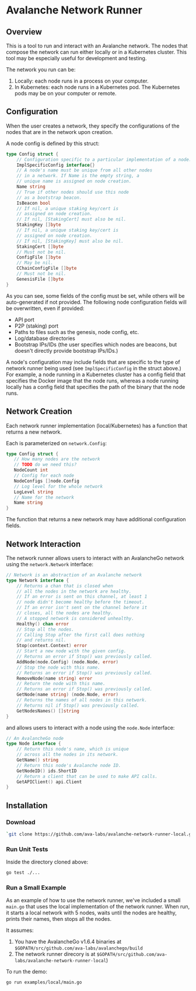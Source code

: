 # Avalanche Network Runner

## Overview

This is a tool to run and interact with an Avalanche network.
The nodes that compose the network can run either locally or in a Kubernetes cluster.
This tool may be especially useful for development and testing.

The network you run can be:

1. Locally: each node runs in a process on your computer.
2. In Kubernetes: each node runs in a Kubernetes pod. The Kubernetes pods may be on your computer or remote.

## Configuration

When the user creates a network, they specify the configurations of the nodes that are in the network upon creation.

A node config is defined by this struct:

```go
type Config struct {
    // Configuration specific to a particular implementation of a node.
    ImplSpecificConfig interface{}
    // A node's name must be unique from all other nodes
    // in a network. If Name is the empty string, a
    // unique name is assigned on node creation.
    Name string
    // True if other nodes should use this node
    // as a bootstrap beacon.
    IsBeacon bool
    // If nil, a unique staking key/cert is
    // assigned on node creation.
    // If nil, [StakingCert] must also be nil.
    StakingKey []byte
    // If nil, a unique staking key/cert is
    // assigned on node creation.
    // If nil, [StakingKey] must also be nil.
    StakingCert []byte
    // Must not be nil.
    ConfigFile []byte
    // May be nil.
    CChainConfigFile []byte
    // Must not be nil.
    GenesisFile []byte
}
```

As you can see, some fields of the config must be set, while others will be auto-generated if not provided.
The following node configuration fields will be overwritten, even if provided:

- API port
- P2P (staking) port
- Paths to files such as the genesis, node config, etc.
- Log/database directories
- Bootstrap IPs/IDs (the user specifies which nodes are beacons, but doesn't directly provide bootstrap IPs/IDs.)

A node's configuration may include fields that are specific to the type of network runner being used (see `ImplSpecificConfig` in the struct above.)
For example, a node running in a Kubernetes cluster has a config field that specifies the Docker image that the node runs,
whereas a node running locally has a config field that specifies the path of the binary that the node runs.

## Network Creation

Each network runner implementation (local/Kubernetes) has a function that returns a new network.

Each is parameterized on `network.Config`:

```go
type Config struct {
   // How many nodes are the network
   // TODO do we need this?
   NodeCount int
   // Config for each node
   NodeConfigs []node.Config
   // Log level for the whole network
   LogLevel string
   // Name for the network
   Name string
}
```

The function that returns a new network may have additional configuration fields.

## Network Interaction

The network runner allows users to interact with an AvalancheGo network using the `network.Network` interface:

```go
// Network is an abstraction of an Avalanche network
type Network interface {
    // Returns a chan that is closed when
    // all the nodes in the network are healthy.
    // If an error is sent on this channel, at least 1
    // node didn't become healthy before the timeout.
    // If an error isn't sent on the channel before it
    // closes, all the nodes are healthy.
    // A stopped network is considered unhealthy.
    Healthy() chan error
    // Stop all the nodes.
    // Calling Stop after the first call does nothing
    // and returns nil.
    Stop(context.Context) error
    // Start a new node with the given config.
    // Returns an error if Stop() was previously called.
    AddNode(node.Config) (node.Node, error)
    // Stop the node with this name.
    // Returns an error if Stop() was previously called.
    RemoveNode(name string) error
    // Return the node with this name.
    // Returns an error if Stop() was previously called.
    GetNode(name string) (node.Node, error)
    // Returns the names of all nodes in this network.
    // Returns nil if Stop() was previously called.
    GetNodesNames() []string
}
```

and allows users to interact with a node using the `node.Node` interface:

```go
// An AvalancheGo node
type Node interface {
    // Return this node's name, which is unique
    // across all the nodes in its network.
    GetName() string
    // Return this node's Avalanche node ID.
    GetNodeID() ids.ShortID
    // Return a client that can be used to make API calls.
    GetAPIClient() api.Client
}
```

## Installation

### Download

```sh
`git clone https://github.com/ava-labs/avalanche-network-runner-local.git`
```

### Run Unit Tests

Inside the directory cloned above:

```sh
go test ./...
```

### Run a Small Example

As an example of how to use the network runner, we've included a small `main.go` that uses the local implementation of the network runner.
When run, it starts a local network with 5 nodes, waits until the nodes are healthy, prints their names, then stops all the nodes.

It assumes:

1. You have the AvalancheGo v1.6.4 binaries at `$GOPATH/src/github.com/ava-labs/avalanchego/build`
2. The network runner direcory is at `$GOPATH/src/github.com/ava-labs/avalanche-network-runner-local`)

To run the demo:

```sh
go run examples/local/main.go
```
